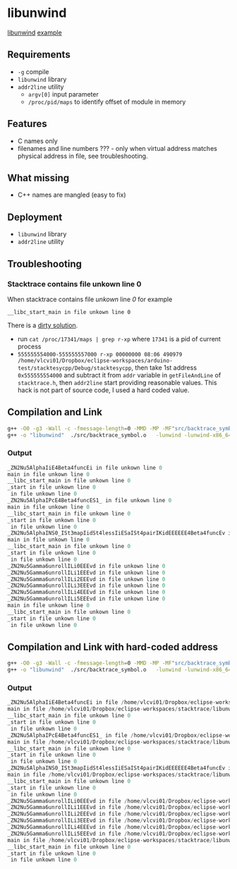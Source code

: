 # libunwind
[libunwind](https://www.nongnu.org/libunwind/index.html) [example](http://blog.bigpixel.ro/stack-unwinding-stack-trace-with-gcc/)

## Requirements
 *  `-g` compile
 *  `libunwind` library
 *  `addr2line` utility
     *  `argv[0]` input parameter
     *  `/proc/pid/maps` to identify offset of module in memory 
 
 
## Features
 * C names only
 * filenames and line numbers ??? - only when virtual address matches physical address in file, see troubleshooting.

## What missing
 * C++ names are mangled (easy to fix) 
 
## Deployment
 *  `libunwind` library
 *  `addr2line` utility

## Troubleshooting 
### Stacktrace contains file unkown line 0 

When stacktrace contains file *unkown* line *0* for example
   
```
__libc_start_main in file unkown line 0

```

There is a [dirty solution](https://stackoverflow.com/questions/7648642/how-to-use-the-addr2line-command-in-linux).
   *  run `cat /proc/17341/maps | grep r-xp`  where `17341` is a pid of current process
   *  `555555554000-555555557000 r-xp 00000000 08:06 490979  /home/vlcvi01/Dropbox/eclipse-workspaces/arduino-test/stacktesycpp/Debug/stacktesycpp`, then take 1st address `0x555555554000` and subtract it from `addr` variable in `getFileAndLine` of `stacktrace.h`, then `addr2line` start providing reasonable values.
This hack is not part of source code, I used a hard coded value.  


## Compilation and Link

```sh
g++ -O0 -g3 -Wall -c -fmessage-length=0 -MMD -MP -MF"src/backtrace_symbol.d" -MT"src/backtrace_symbol.o" -o "src/backtrace_symbol.o" "../src/backtrace_symbol.cpp"
g++ -o "libunwind"  ./src/backtrace_symbol.o   -lunwind -lunwind-x86_64
```

### Output
```C
_ZN2Nu5AlphaIiE4Beta4funcEi in file unkown line 0
main in file unkown line 0
__libc_start_main in file unkown line 0
_start in file unkown line 0
 in file unkown line 0
_ZN2Nu5AlphaIPcE4Beta4funcES1_ in file unkown line 0
main in file unkown line 0
__libc_start_main in file unkown line 0
_start in file unkown line 0
 in file unkown line 0
_ZN2Nu5AlphaINS0_ISt3mapIidSt4lessIiESaISt4pairIKidEEEEEE4Beta4funcEv in file unkown line 0
main in file unkown line 0
__libc_start_main in file unkown line 0
_start in file unkown line 0
 in file unkown line 0
_ZN2Nu5Gamma6unrollILi0EEEvd in file unkown line 0
_ZN2Nu5Gamma6unrollILi1EEEvd in file unkown line 0
_ZN2Nu5Gamma6unrollILi2EEEvd in file unkown line 0
_ZN2Nu5Gamma6unrollILi3EEEvd in file unkown line 0
_ZN2Nu5Gamma6unrollILi4EEEvd in file unkown line 0
_ZN2Nu5Gamma6unrollILi5EEEvd in file unkown line 0
main in file unkown line 0
__libc_start_main in file unkown line 0
_start in file unkown line 0
 in file unkown line 0
```

## Compilation and Link with hard-coded address

```sh
g++ -O0 -g3 -Wall -c -fmessage-length=0 -MMD -MP -MF"src/backtrace_symbol.d" -MT"src/backtrace_symbol.o" -o "src/backtrace_symbol.o" "../src/backtrace_symbol.cpp"
g++ -o "libunwind"  ./src/backtrace_symbol.o   -lunwind -lunwind-x86_64
```

### Output
```C
_ZN2Nu5AlphaIiE4Beta4funcEi in file /home/vlcvi01/Dropbox/eclipse-workspaces/stacktrace/libunwind/Debug/../src/backtrace_symbol.cpp line 16
main in file /home/vlcvi01/Dropbox/eclipse-workspaces/stacktrace/libunwind/Debug/../src/backtrace_symbol.cpp line 41
__libc_start_main in file unkown line 0
_start in file unkown line 0
 in file unkown line 0
_ZN2Nu5AlphaIPcE4Beta4funcES1_ in file /home/vlcvi01/Dropbox/eclipse-workspaces/stacktrace/libunwind/Debug/../src/backtrace_symbol.cpp line 16
main in file /home/vlcvi01/Dropbox/eclipse-workspaces/stacktrace/libunwind/Debug/../src/backtrace_symbol.cpp line 42
__libc_start_main in file unkown line 0
_start in file unkown line 0
 in file unkown line 0
_ZN2Nu5AlphaINS0_ISt3mapIidSt4lessIiESaISt4pairIKidEEEEEE4Beta4funcEv in file /home/vlcvi01/Dropbox/eclipse-workspaces/stacktrace/libunwind/Debug/../src/backtrace_symbol.cpp line 13
main in file /home/vlcvi01/Dropbox/eclipse-workspaces/stacktrace/libunwind/Debug/../src/backtrace_symbol.cpp line 43
__libc_start_main in file unkown line 0
_start in file unkown line 0
 in file unkown line 0
_ZN2Nu5Gamma6unrollILi0EEEvd in file /home/vlcvi01/Dropbox/eclipse-workspaces/stacktrace/libunwind/Debug/../src/backtrace_symbol.cpp line 31
_ZN2Nu5Gamma6unrollILi1EEEvd in file /home/vlcvi01/Dropbox/eclipse-workspaces/stacktrace/libunwind/Debug/../src/backtrace_symbol.cpp line 25
_ZN2Nu5Gamma6unrollILi2EEEvd in file /home/vlcvi01/Dropbox/eclipse-workspaces/stacktrace/libunwind/Debug/../src/backtrace_symbol.cpp line 25
_ZN2Nu5Gamma6unrollILi3EEEvd in file /home/vlcvi01/Dropbox/eclipse-workspaces/stacktrace/libunwind/Debug/../src/backtrace_symbol.cpp line 25
_ZN2Nu5Gamma6unrollILi4EEEvd in file /home/vlcvi01/Dropbox/eclipse-workspaces/stacktrace/libunwind/Debug/../src/backtrace_symbol.cpp line 25
_ZN2Nu5Gamma6unrollILi5EEEvd in file /home/vlcvi01/Dropbox/eclipse-workspaces/stacktrace/libunwind/Debug/../src/backtrace_symbol.cpp line 25
main in file /home/vlcvi01/Dropbox/eclipse-workspaces/stacktrace/libunwind/Debug/../src/backtrace_symbol.cpp line 44
__libc_start_main in file unkown line 0
_start in file unkown line 0
 in file unkown line 0


```